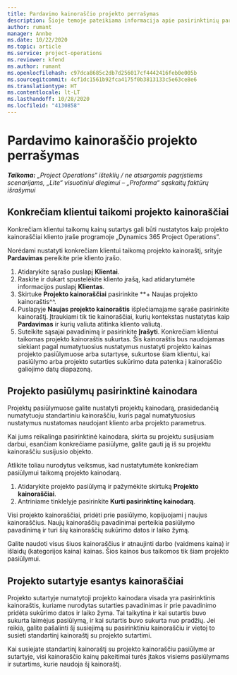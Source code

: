```yaml
---
title: Pardavimo kainoraščio projekto perrašymas
description: Šioje temoje pateikiama informacija apie pasirinktinių pardavimo kainoraščių kūrimą.
author: rumant
manager: Annbe
ms.date: 10/22/2020
ms.topic: article
ms.service: project-operations
ms.reviewer: kfend
ms.author: rumant
ms.openlocfilehash: c97dca8685c2db7d256017cf4442416feb0e005b
ms.sourcegitcommit: 4cf1dc1561b92fca4175f0b3813133c5e63ce8e6
ms.translationtype: HT
ms.contentlocale: lt-LT
ms.lasthandoff: 10/28/2020
ms.locfileid: "4130858"
---
```

# <a name="override-project-sales-price-lists"></a>Pardavimo kainoraščio projekto perrašymas

_**Taikoma:** „Project Operations“ išteklių / ne atsargomis pagrįstiems scenarijams, „Lite“ visuotiniui diegimui – „Proforma“ sąskaitų faktūrų išrašymui_

## <a name="customer-specific-project-price-lists"></a>Konkrečiam klientui taikomi projekto kainoraščiai

Konkrečiam klientui taikomų kainų sutartys gali būti nustatytos kaip projekto kainoraščiai kliento įraše programoje „Dynamics 365 Project Operations”.

Norėdami nustatyti konkrečiam klientui taikomą projekto kainoraštį, srityje **Pardavimas** pereikite prie kliento įrašo.

1. Atidarykite sąrašo puslapį **Klientai**.
2. Raskite ir dukart spustelėkite kliento įrašą, kad atidarytumėte informacijos puslapį **Klientas**.
3. Skirtuke **Projekto kainoraščiai** pasirinkite **+ Naujas projekto kainoraštis^^.
4. Puslapyje **Naujas projekto kainoraštis** išplečiamajame sąraše pasirinkite kainoraštį. Įtraukiami tik tie kainoraščiai, kurių kontekstas nustatytas kaip **Pardavimas** ir kurių valiuta atitinka kliento valiutą.
5. Suteikite sąsajai pavadinimą ir pasirinkite **Įrašyti**. Konkrečiam klientui taikomas projekto kainoraštis sukurtas. Šis kainoraštis bus naudojamas siekiant pagal numatytuosius nustatymus nustatyti projekto kainas projekto pasiūlymuose arba sutartyse, sukurtose šiam klientui, kai pasiūlymo arba projekto sutarties sukūrimo data patenka į kainoraščio galiojimo datų diapazoną.

## <a name="custom-pricing-on-project-quotes"></a>Projekto pasiūlymų pasirinktinė kainodara

Projektų pasiūlymuose galite nustatyti projektų kainodarą, prasidedančią numatytuoju standartiniu kainoraščiu, kuris pagal numatytuosius nustatymus nustatomas naudojant kliento arba projekto parametrus.

Kai jums reikalinga pasirinktinė kainodara, skirta su projektu susijusiam darbui, esančiam konkrečiame pasiūlyme, galite gauti ją iš su projektu kainoraščiu susijusio objekto.

Atlikite toliau nurodytus veiksmus, kad nustatytumėte konkrečiam pasiūlymui taikomą projekto kainodarą.

1. Atidarykite projekto pasiūlymą ir pažymėkite skirtuką **Projekto kainoraščiai**.
2. Antriniame tinklelyje pasirinkite **Kurti pasirinktinę kainodarą**.

Visi projekto kainoraščiai, pridėti prie pasiūlymo, kopijuojami į naujus kainoraščius. Naujų kainoraščių pavadinimai perteikia pasiūlymo pavadinimą ir turi šių kainoraščių sukūrimo datos ir laiko žymą.

Galite naudoti visus šiuos kainoraščius ir atnaujinti darbo (vaidmens kaina) ir išlaidų (kategorijos kaina) kainas. Šios kainos bus taikomos tik šiam projekto pasiūlymui.

## <a name="price-lists-on-a-project-contract"></a>Projekto sutartyje esantys kainoraščiai

Projekto sutartyje numatytoji projekto kainodara visada yra pasirinktinis kainoraštis, kuriame nurodytas sutarties pavadinimas ir prie pavadinimo pridėta sukūrimo datos ir laiko žyma. Tai taikytina ir kai sutartis buvo sukurta laimėjus pasiūlymą, ir kai sutartis buvo sukurta nuo pradžių. Jei reikia, galite pašalinti šį susiejimą su pasirinktiniu kainoraščiu ir vietoj to susieti standartinį kainoraštį su projekto sutartimi.

Kai susiejate standartinį kainoraštį su projekto kainoraščiu pasiūlyme ar sutartyje, visi kainoraščio kainų pakeitimai turės įtakos visiems pasiūlymams ir sutartims, kurie naudoja šį kainoraštį.
